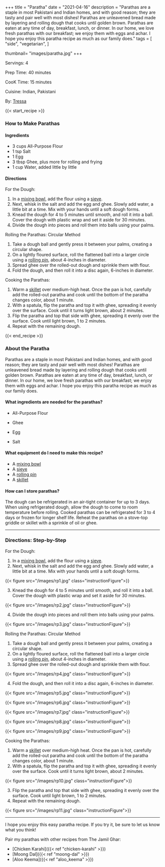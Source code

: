 +++
title = "Paratha"
date = "2021-04-16"
description = "Parathas are a staple in most Pakistani and Indian homes, and with good reason; they are tasty and pair well with most dishes! Parathas are unleavened bread made by layering and rolling dough that cooks until golden brown. Parathas are eaten at any time of day, breakfast, lunch, or dinner. In our home, we love fresh parathas with our breakfast; we enjoy them with eggs and achar. I hope you enjoy this paratha recipe as much as our family does."
tags = [
    "side",
    "vegetarian",
]

thumbnail= "images/paratha.jpg"
+++

Servings:  4 <!--more-->

Prep Time: 40 minutes 

CooK Time: 15 minutes 

Cuisine: Indian, Pakistani 

By: [Tressa](https://www.jamilghar.com/about/)

{{< start_recipe >}}

### How to Make Parathas 

#### Ingredients  

* 3 cups All-Purpose Flour 
* 1 tsp Salt 
* 1 Egg
* 3 tbsp Ghee, plus more for rolling and frying 
* 1 cup Water, added little by little 

#### Directions 

For the Dough: 

1. In a [mixing bowl](https://amzn.to/3pfcyoK), add the flour using a [sieve](https://amzn.to/3riGBP1).
2. Next, whisk in the salt and add the egg and ghee. Slowly add water, a little bit at a time. Mix with your hands until a soft dough forms. 
3. Knead the dough for 4 to 5 minutes until smooth, and roll it into a ball. Cover the dough with plastic wrap and set it aside for 30 minutes.
4. Divide the dough into pieces and roll them into balls using your palms. 

Rolling the Parathas: Circular Method 

1. Take a dough ball and gently press it between your palms, creating a circular shape.
2. On a lightly floured surface, roll the flattened ball into a larger circle using a [rolling pin](https://amzn.to/3IfLKxA), about 4-inches in diameter. 
3. Spread ghee over the rolled-out dough and sprinkle them with flour.
4. Fold the dough, and then roll it into a disc again, 6-inches in diameter. 

Cooking the Parathas: 

1. Warm a [skillet](https://amzn.to/3lfN0XB) over medium-high heat. Once the pan is hot, carefully add the rolled-out paratha and cook until the bottom of the paratha changes color, about 1 minute.
2. With a spatula, flip the paratha and top it with ghee, spreading it evenly over the surface. Cook until it turns light brown, about 2 minutes.
3. Flip the paratha and top that side with ghee, spreading it evenly over the surface. Cook until light brown, 1 to 2 minutes.
4. Repeat with the remaining dough. 

{{< end_recipe >}}

### About the Paratha

Parathas are a staple in most Pakistani and Indian homes, and with good reason; they are tasty and pair well with most dishes! Parathas are unleavened bread made by layering and rolling dough that cooks until golden brown. Parathas are eaten at any time of day, breakfast, lunch, or dinner. In our home, we love fresh parathas with our breakfast; we enjoy them with eggs and achar. I hope you enjoy this paratha recipe as much as our family does.

#### What ingredients are needed for the parathas?

* All-Purpose Flour 

* Ghee 

* Egg 

* Salt 

#### What equipment do I need to make this recipe?

* A [mixing bowl](https://amzn.to/3pfcyoK)
* A [sieve](https://amzn.to/3riGBP1) 
* A [rolling pin](https://amzn.to/3IfLKxA) 
* A [skillet](https://amzn.to/3lfN0XB)

#### How can I store parathas? 

The dough can be refrigerated in an air-tight container for up to 3 days. When using refrigerated dough, allow the dough to come to room temperature before rolling.
Cooked parathas can be refrigerated for 3 to 4 days or frozen for longer shelf life. Reheat the parathas on a stove-top griddle or skillet with a sprinkle of oil or ghee.

---- 

### Directions: Step-by-Step 

For the Dough: 

1. In a [mixing bowl](https://amzn.to/3pfcyoK), add the flour using a [sieve](https://amzn.to/3riGBP1).
2. Next, whisk in the salt and add the egg and ghee. Slowly add water, a little bit at a time. Mix with your hands until a soft dough forms. 

{{< figure src="/images/rp1.jpg" class="instructionFigure">}}

3. Knead the dough for 4 to 5 minutes until smooth, and roll it into a ball. Cover the dough with plastic wrap and set it aside for 30 minutes.

{{< figure src="/images/rp2.jpg" class="instructionFigure">}}

4. Divide the dough into pieces and roll them into balls using your palms. 

{{< figure src="/images/rp3.jpg" class="instructionFigure">}}

Rolling the Parathas: Circular Method 

1. Take a dough ball and gently press it between your palms, creating a circular shape.
2. On a lightly floured surface, roll the flattened ball into a larger circle using a [rolling pin](https://amzn.to/3IfLKxA), about 4-inches in diameter. 
3. Spread ghee over the rolled-out dough and sprinkle them with flour.

{{< figure src="/images/rp4.jpg" class="instructionFigure">}}

4. Fold the dough, and then roll it into a disc again, 6-inches in diameter. 

{{< figure src="/images/rp5.jpg" class="instructionFigure">}}

{{< figure src="/images/rp6.jpg" class="instructionFigure">}}

{{< figure src="/images/rp7.jpg" class="instructionFigure">}}

{{< figure src="/images/rp8.jpg" class="instructionFigure">}}

{{< figure src="/images/rp9.jpg" class="instructionFigure">}}

Cooking the Parathas: 

1. Warm a [skillet](https://amzn.to/3lfN0XB) over medium-high heat. Once the pan is hot, carefully add the rolled-out paratha and cook until the bottom of the paratha changes color, about 1 minute.
2. With a spatula, flip the paratha and top it with ghee, spreading it evenly over the surface. Cook until it turns light brown, about 2 minutes.

{{< figure src="/images/rp10.jpg" class="instructionFigure">}}

3. Flip the paratha and top that side with ghee, spreading it evenly over the surface. Cook until light brown, 1 to 2 minutes.
4. Repeat with the remaining dough.

{{< figure src="/images/rp11.jpg" class="instructionFigure">}}

----

I hope you enjoy this easy paratha recipe. If you try it, be sure to let us know what you think!

Pair my parathas with other recipes from The Jamil Ghar:

* [Chicken Karahi]({{< ref "chicken-karahi" >}})
* [Moong Dal]({{< ref "moong-dal" >}})
* [Aloo Keema]({{< ref "aloo_keema" >}})
